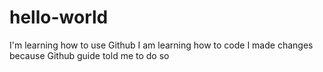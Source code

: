 # hello-world
I'm learning how to use Github
I am learning how to code
I made changes because Github guide told me to do so

